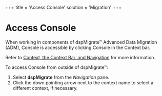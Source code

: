 +++
title = 'Access Console'
solution = 'Migration'
+++

# Access Console

When working in components of dspMigrate™ Advanced Data Migration (ADM),
Console is accessible by clicking Console in the Context bar.

Refer to [Context, the Context Bar, and
Navigation](../../dspMigrate/Context_Navigation.htm) for more
information.

To access Console from outside of dspMigrate™:

1.  Select **dspMigrate** from the *Navigation* pane.
2.  Click the down pointing arrow next to the context name to select a
    different context, if necessary.
